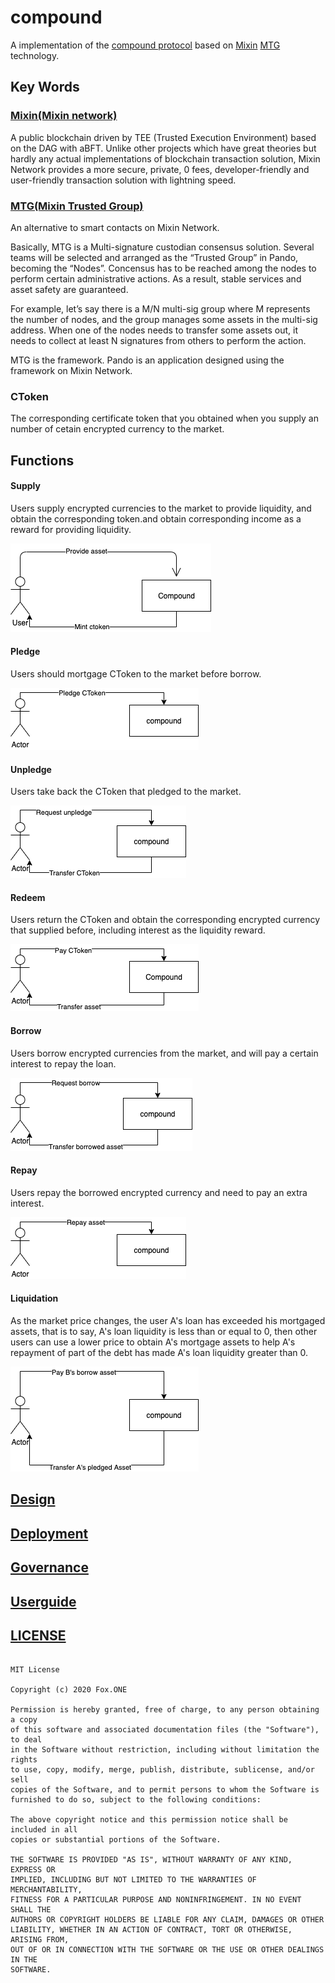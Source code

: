 # compound

A implementation of the [compound protocol](https://github.com/compound-finance/compound-protocol) based on [Mixin](https://github.com/MixinNetwork/mixin) [MTG](https://github.com/MixinNetwork/developers.mixin.one/blob/main/developers/src/i18n/en/document/mainnet/mtg.md) technology.

## Key Words

### [Mixin(Mixin network)](https://github.com/MixinNetwork/mixin)
A public blockchain driven by TEE (Trusted Execution Environment) based on the DAG with aBFT. Unlike other projects which have great theories but hardly any actual implementations of blockchain transaction solution, Mixin Network provides a more secure, private, 0 fees, developer-friendly and user-friendly transaction solution with lightning speed.

### [MTG(Mixin Trusted Group)](https://github.com/MixinNetwork/developers.mixin.one/blob/main/developers/src/i18n/en/document/mainnet/mtg.md)

An alternative to smart contacts on Mixin Network.

Basically, MTG is a Multi-signature custodian consensus solution. Several teams will be selected and arranged as the “Trusted Group” in Pando, becoming the “Nodes”. Concensus has to be reached among the nodes to perform certain administrative actions. As a result, stable services and asset safety are guaranteed.

For example, let’s say there is a M/N multi-sig group where M represents the number of nodes, and the group manages some assets in the multi-sig address. When one of the nodes needs to transfer some assets out, it needs to collect at least N signatures from others to perform the action.

MTG is the framework. Pando is an application designed using the framework on Mixin Network.

### CToken

The corresponding certificate token that you obtained when you supply an number of cetain encrypted currency to the market.

## Functions

#### Supply

Users supply encrypted currencies to the market to provide liquidity, 
and obtain the corresponding token.and obtain corresponding income as a reward for providing liquidity.

![](docs/images/uc_supply.png)

#### Pledge

Users should mortgage CToken to the market before borrow.

![](docs/images/uc_pledge.png)

#### Unpledge

Users take back the CToken that pledged to the market.

![](docs/images/uc_unpledge.png)

#### Redeem

Users return the CToken and obtain the corresponding encrypted currency that supplied before, including interest as the liquidity reward.

![](docs/images/uc_redeem.png)

#### Borrow

Users borrow encrypted currencies from the market, and will pay a certain interest to repay the loan.

![](docs/images/uc_borrow.png)

#### Repay

Users repay the borrowed encrypted currency and need to pay an extra interest.

![](docs/images/uc_repay.png)

#### Liquidation

As the market price changes, the user A's loan has exceeded his mortgaged assets, that is to say, A's loan liquidity is less than or equal to 0, then other users can use a lower price to obtain A's mortgage assets to help A's repayment of part of the debt has made A's loan liquidity greater than 0.

![](docs/images/uc_liquidity.png)


## [Design](docs/design.md)

## [Deployment](docs/deploy.md)

## [Governance](docs/governance.md)

## [Userguide](docs/userguide.md)

## [LICENSE](LICENSE)

```

MIT License

Copyright (c) 2020 Fox.ONE

Permission is hereby granted, free of charge, to any person obtaining a copy
of this software and associated documentation files (the "Software"), to deal
in the Software without restriction, including without limitation the rights
to use, copy, modify, merge, publish, distribute, sublicense, and/or sell
copies of the Software, and to permit persons to whom the Software is
furnished to do so, subject to the following conditions:

The above copyright notice and this permission notice shall be included in all
copies or substantial portions of the Software.

THE SOFTWARE IS PROVIDED "AS IS", WITHOUT WARRANTY OF ANY KIND, EXPRESS OR
IMPLIED, INCLUDING BUT NOT LIMITED TO THE WARRANTIES OF MERCHANTABILITY,
FITNESS FOR A PARTICULAR PURPOSE AND NONINFRINGEMENT. IN NO EVENT SHALL THE
AUTHORS OR COPYRIGHT HOLDERS BE LIABLE FOR ANY CLAIM, DAMAGES OR OTHER
LIABILITY, WHETHER IN AN ACTION OF CONTRACT, TORT OR OTHERWISE, ARISING FROM,
OUT OF OR IN CONNECTION WITH THE SOFTWARE OR THE USE OR OTHER DEALINGS IN THE
SOFTWARE.

```
